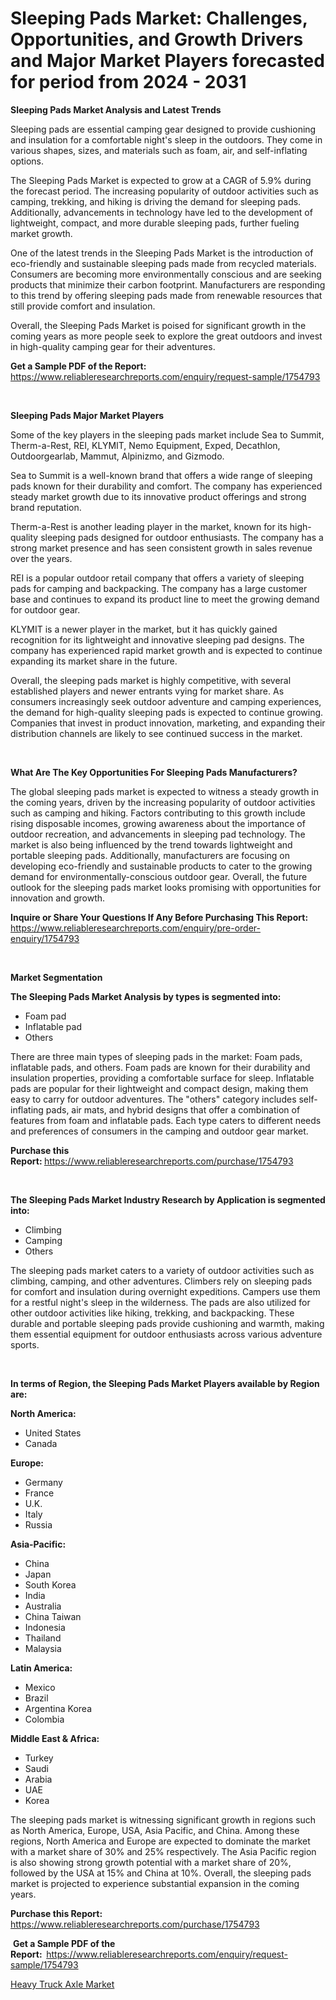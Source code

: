 <p><h1>Sleeping Pads Market: Challenges, Opportunities, and Growth Drivers and Major Market Players forecasted for period from 2024 - 2031</h1></p><p><strong>Sleeping Pads Market Analysis and Latest Trends</strong></p>
<p><p>Sleeping pads are essential camping gear designed to provide cushioning and insulation for a comfortable night's sleep in the outdoors. They come in various shapes, sizes, and materials such as foam, air, and self-inflating options.</p><p>The Sleeping Pads Market is expected to grow at a CAGR of 5.9% during the forecast period. The increasing popularity of outdoor activities such as camping, trekking, and hiking is driving the demand for sleeping pads. Additionally, advancements in technology have led to the development of lightweight, compact, and more durable sleeping pads, further fueling market growth.</p><p>One of the latest trends in the Sleeping Pads Market is the introduction of eco-friendly and sustainable sleeping pads made from recycled materials. Consumers are becoming more environmentally conscious and are seeking products that minimize their carbon footprint. Manufacturers are responding to this trend by offering sleeping pads made from renewable resources that still provide comfort and insulation.</p><p>Overall, the Sleeping Pads Market is poised for significant growth in the coming years as more people seek to explore the great outdoors and invest in high-quality camping gear for their adventures.</p></p>
<p><strong>Get a Sample PDF of the Report:&nbsp;</strong> <a href="https://www.reliableresearchreports.com/enquiry/request-sample/1754793">https://www.reliableresearchreports.com/enquiry/request-sample/1754793</a></p>
<p>&nbsp;</p>
<p><strong>Sleeping Pads Major Market Players</strong></p>
<p><p>Some of the key players in the sleeping pads market include Sea to Summit, Therm-a-Rest, REI, KLYMIT, Nemo Equipment, Exped, Decathlon, Outdoorgearlab, Mammut, Alpinizmo, and Gizmodo. </p><p>Sea to Summit is a well-known brand that offers a wide range of sleeping pads known for their durability and comfort. The company has experienced steady market growth due to its innovative product offerings and strong brand reputation. </p><p>Therm-a-Rest is another leading player in the market, known for its high-quality sleeping pads designed for outdoor enthusiasts. The company has a strong market presence and has seen consistent growth in sales revenue over the years. </p><p>REI is a popular outdoor retail company that offers a variety of sleeping pads for camping and backpacking. The company has a large customer base and continues to expand its product line to meet the growing demand for outdoor gear. </p><p>KLYMIT is a newer player in the market, but it has quickly gained recognition for its lightweight and innovative sleeping pad designs. The company has experienced rapid market growth and is expected to continue expanding its market share in the future. </p><p>Overall, the sleeping pads market is highly competitive, with several established players and newer entrants vying for market share. As consumers increasingly seek outdoor adventure and camping experiences, the demand for high-quality sleeping pads is expected to continue growing. Companies that invest in product innovation, marketing, and expanding their distribution channels are likely to see continued success in the market.</p></p>
<p>&nbsp;</p>
<p><strong>What Are The Key Opportunities For Sleeping Pads Manufacturers?</strong></p>
<p><p>The global sleeping pads market is expected to witness a steady growth in the coming years, driven by the increasing popularity of outdoor activities such as camping and hiking. Factors contributing to this growth include rising disposable incomes, growing awareness about the importance of outdoor recreation, and advancements in sleeping pad technology. The market is also being influenced by the trend towards lightweight and portable sleeping pads. Additionally, manufacturers are focusing on developing eco-friendly and sustainable products to cater to the growing demand for environmentally-conscious outdoor gear. Overall, the future outlook for the sleeping pads market looks promising with opportunities for innovation and growth.</p></p>
<p><strong>Inquire or Share Your Questions If Any Before Purchasing This Report:</strong> <a href="https://www.reliableresearchreports.com/enquiry/pre-order-enquiry/1754793">https://www.reliableresearchreports.com/enquiry/pre-order-enquiry/1754793</a></p>
<p>&nbsp;</p>
<p><strong>Market Segmentation</strong></p>
<p><strong>The Sleeping Pads Market Analysis by types is segmented into:</strong></p>
<p><ul><li>Foam pad</li><li>Inflatable pad</li><li>Others</li></ul></p>
<p><p>There are three main types of sleeping pads in the market: Foam pads, inflatable pads, and others. Foam pads are known for their durability and insulation properties, providing a comfortable surface for sleep. Inflatable pads are popular for their lightweight and compact design, making them easy to carry for outdoor adventures. The "others" category includes self-inflating pads, air mats, and hybrid designs that offer a combination of features from foam and inflatable pads. Each type caters to different needs and preferences of consumers in the camping and outdoor gear market.</p></p>
<p><strong>Purchase this Report:&nbsp;</strong><a href="https://www.reliableresearchreports.com/purchase/1754793">https://www.reliableresearchreports.com/purchase/1754793</a></p>
<p>&nbsp;</p>
<p><strong>The Sleeping Pads Market Industry Research by Application is segmented into:</strong></p>
<p><ul><li>Climbing</li><li>Camping</li><li>Others</li></ul></p>
<p><p>The sleeping pads market caters to a variety of outdoor activities such as climbing, camping, and other adventures. Climbers rely on sleeping pads for comfort and insulation during overnight expeditions. Campers use them for a restful night's sleep in the wilderness. The pads are also utilized for other outdoor activities like hiking, trekking, and backpacking. These durable and portable sleeping pads provide cushioning and warmth, making them essential equipment for outdoor enthusiasts across various adventure sports.</p></p>
<p>&nbsp;</p>
<p><strong>In terms of Region, the Sleeping Pads Market Players available by Region are:</strong></p>
<p>
    <p> <strong> North America: </strong>
        <ul>
            <li>United States</li>
            <li>Canada</li>
        </ul>
        </p> 
    <p> <strong> Europe: </strong>
        <ul>
            <li>Germany</li>
            <li>France</li>
            <li>U.K.</li>
            <li>Italy</li>
            <li>Russia</li>
        </ul>
        </p> 
    <p> <strong> Asia-Pacific: </strong>
        <ul>
            <li>China</li>
            <li>Japan</li>
            <li>South Korea</li>
            <li>India</li>
            <li>Australia</li>
            <li>China Taiwan</li>
            <li>Indonesia</li>
            <li>Thailand</li>
            <li>Malaysia</li>
        </ul>
        </p> 
    <p> <strong> Latin America: </strong>
        <ul>
            <li>Mexico</li>
            <li>Brazil</li>
            <li>Argentina Korea</li>
            <li>Colombia</li>
        </ul>
        </p> 
    <p> <strong> Middle East & Africa: </strong>
        <ul>
            <li>Turkey</li>
            <li>Saudi</li>
            <li>Arabia</li>
            <li>UAE</li>
            <li>Korea</li>
        </ul>
    </p>
    </p>
<p><p>The sleeping pads market is witnessing significant growth in regions such as North America, Europe, USA, Asia Pacific, and China. Among these regions, North America and Europe are expected to dominate the market with a market share of 30% and 25% respectively. The Asia Pacific region is also showing strong growth potential with a market share of 20%, followed by the USA at 15% and China at 10%. Overall, the sleeping pads market is projected to experience substantial expansion in the coming years.</p></p>
<p><strong>Purchase this Report: </strong><a href="https://www.reliableresearchreports.com/purchase/1754793">https://www.reliableresearchreports.com/purchase/1754793</a></p>
<p>&nbsp;<strong>Get a Sample PDF of the Report:&nbsp;&nbsp;</strong><a href="https://www.reliableresearchreports.com/enquiry/request-sample/1754793">https://www.reliableresearchreports.com/enquiry/request-sample/1754793</a></p>
<p><strong></strong></p>
<p><p><a href="https://angry-finch-aaf.notion.site/Heavy-Truck-Axle-Market-Centers-on-Aspects-such-as-Market-Growth-Market-Share-Market-Opportunity--b72aa26f83aa4793a0f61be92c12337f">Heavy Truck Axle Market</a></p></p>